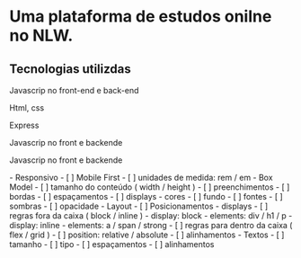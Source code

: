 <h1>Uma plataforma de estudos onilne no NLW.</h1>
<h2>Tecnologias utilizdas</h2>

<p>Javascrip no front-end e back-end</p>
<p>Html, css</p>
<p>Express</p>
<p>Javascrip no front e backende</p>
<p>Javascrip no front e backende</p>

<p>- Responsivo
    - [ ]  Mobile First
    - [ ]  unidades de medida: rem / em
- Box Model
    - [ ]  tamanho do conteúdo ( width / height )
    - [ ]  preenchimentos
    - [ ]  bordas
    - [ ]  espaçamentos
    - [ ]  displays
    - cores
        - [ ]  fundo
        - [ ]  fontes
        - [ ]  sombras
        - [ ]  opacidade
- Layout
    - [ ]  Posicionamentos
        - displays
            - [ ]  regras fora da caixa ( block / inline )
                - display: block
                    - elements: div / h1 / p
                - display: inline
                    - elements: a / span / strong
            - [ ]  regras para dentro da caixa ( flex / grid )
        - [ ]  position: relative / absolute
    - [ ]  alinhamentos
- Textos
    - [ ]  tamanho
    - [ ]  tipo
    - [ ]  espaçamentos
    - [ ]  alinhamentos</p>